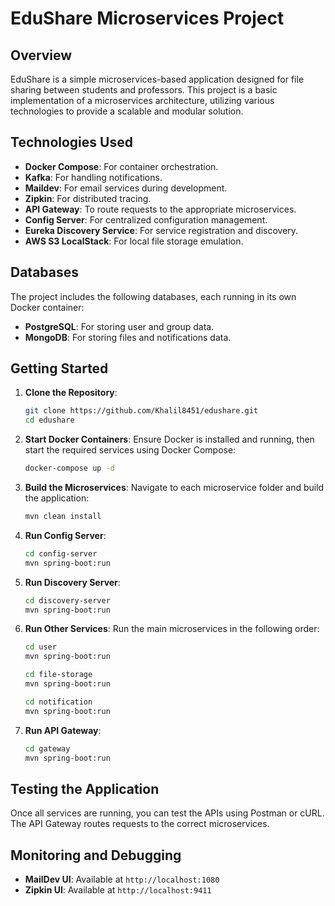 # EduShare Microservices Project

## Overview

EduShare is a simple microservices-based application designed for file sharing between students and professors. This project is a basic implementation of a microservices architecture, utilizing various technologies to provide a scalable and modular solution.

## Technologies Used

- **Docker Compose**: For container orchestration.
- **Kafka**: For handling notifications.
- **Maildev**: For email services during development.
- **Zipkin**: For distributed tracing.
- **API Gateway**: To route requests to the appropriate microservices.
- **Config Server**: For centralized configuration management.
- **Eureka Discovery Service**: For service registration and discovery.
- **AWS S3 LocalStack**: For local file storage emulation.

## Databases

The project includes the following databases, each running in its own Docker container:

- **PostgreSQL**: For storing user and group data.
- **MongoDB**: For storing files and notifications data.

## Getting Started

1. **Clone the Repository**:
   ```bash
   git clone https://github.com/Khalil8451/edushare.git
   cd edushare
   ```

2. **Start Docker Containers**:
   Ensure Docker is installed and running, then start the required services using Docker Compose:
   ```bash
   docker-compose up -d
   ```

3. **Build the Microservices**:
   Navigate to each microservice folder and build the application:
   ```bash
   mvn clean install
   ```

4. **Run Config Server**:
   ```bash
   cd config-server
   mvn spring-boot:run
   ```

5. **Run Discovery Server**:
   ```bash
   cd discovery-server
   mvn spring-boot:run
   ```

6. **Run Other Services**:
   Run the main microservices in the following order:
   ```bash
   cd user
   mvn spring-boot:run
   ```
   ```bash
   cd file-storage
   mvn spring-boot:run
   ```
   ```bash
   cd notification
   mvn spring-boot:run
   ```

7. **Run API Gateway**:
   ```bash
   cd gateway
   mvn spring-boot:run
   ```

## Testing the Application

Once all services are running, you can test the APIs using Postman or cURL. The API Gateway routes requests to the correct microservices.

## Monitoring and Debugging

- **MailDev UI**: Available at `http://localhost:1080`
- **Zipkin UI**: Available at `http://localhost:9411`
